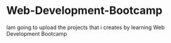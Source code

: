 # Web-Development-Bootcamp
Iam going to upload the projects that i creates by learning Web Development Bootcamp

